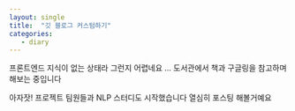 ```yaml
---
layout: single
title:  "깃 블로그 커스텀하기"
categories:
   - diary
---
```


프론트엔드 지식이 없는 상태라 그런지 어렵네요 ...
도서관에서 책과 구글링을 참고하며 해보는 중입니다

아자잣!
프로젝트 팀원들과 NLP 스터디도 시작했습니다
열심히 포스팅 해볼거예요
